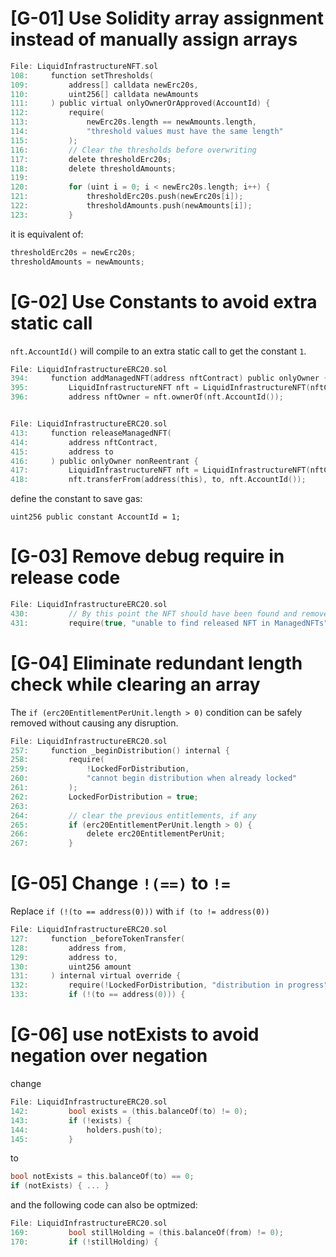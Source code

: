 
# [G-01] Use Solidity array assignment instead of manually assign arrays


```c
File: LiquidInfrastructureNFT.sol
108:     function setThresholds(
109:         address[] calldata newErc20s,
110:         uint256[] calldata newAmounts
111:     ) public virtual onlyOwnerOrApproved(AccountId) {
112:         require(
113:             newErc20s.length == newAmounts.length,
114:             "threshold values must have the same length"
115:         );
116:         // Clear the thresholds before overwriting
117:         delete thresholdErc20s;
118:         delete thresholdAmounts;
119: 
120:         for (uint i = 0; i < newErc20s.length; i++) {
121:             thresholdErc20s.push(newErc20s[i]);
122:             thresholdAmounts.push(newAmounts[i]);
123:         }

```

it is equivalent of:

```c
thresholdErc20s = newErc20s;
thresholdAmounts = newAmounts;
```

# [G-02] Use Constants to avoid extra static call


`nft.AccountId()` will compile to an extra static call to get the constant `1`.

```c
File: LiquidInfrastructureERC20.sol
394:     function addManagedNFT(address nftContract) public onlyOwner {
395:         LiquidInfrastructureNFT nft = LiquidInfrastructureNFT(nftContract);
396:         address nftOwner = nft.ownerOf(nft.AccountId());


File: LiquidInfrastructureERC20.sol
413:     function releaseManagedNFT(
414:         address nftContract,
415:         address to
416:     ) public onlyOwner nonReentrant {
417:         LiquidInfrastructureNFT nft = LiquidInfrastructureNFT(nftContract);
418:         nft.transferFrom(address(this), to, nft.AccountId());
```

define the constant to save gas:

```solidity
uint256 public constant AccountId = 1;
```

# [G-03] Remove debug require in release code

```c
File: LiquidInfrastructureERC20.sol
430:         // By this point the NFT should have been found and removed from ManagedNFTs
431:         require(true, "unable to find released NFT in ManagedNFTs");
```

# [G-04] Eliminate redundant length check while clearing an array

The `if (erc20EntitlementPerUnit.length > 0)` condition can be safely removed without causing any disruption.

```c
File: LiquidInfrastructureERC20.sol
257:     function _beginDistribution() internal {
258:         require(
259:             !LockedForDistribution,
260:             "cannot begin distribution when already locked"
261:         );
262:         LockedForDistribution = true;
263: 
264:         // clear the previous entitlements, if any
265:         if (erc20EntitlementPerUnit.length > 0) {
266:             delete erc20EntitlementPerUnit;
267:         }

```


# [G-05] Change `!(==)` to `!=`

Replace `if (!(to == address(0)))` with `if (to != address(0))`

```c
File: LiquidInfrastructureERC20.sol
127:     function _beforeTokenTransfer(
128:         address from,
129:         address to,
130:         uint256 amount
131:     ) internal virtual override {
132:         require(!LockedForDistribution, "distribution in progress");
133:         if (!(to == address(0))) {

```

# [G-06] use notExists to avoid negation over negation

change

```c
File: LiquidInfrastructureERC20.sol
142:         bool exists = (this.balanceOf(to) != 0);
143:         if (!exists) {
144:             holders.push(to);
145:         }

```

to 

```c
bool notExists = this.balanceOf(to) == 0;
if (notExists) { ... }
```

and the following code can also be optmized:

```c
File: LiquidInfrastructureERC20.sol
169:         bool stillHolding = (this.balanceOf(from) != 0);
170:         if (!stillHolding) {

```
